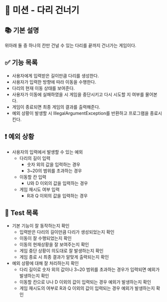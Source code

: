 # 🌉 미션 - 다리 건너기

## 📚 기본 설명
위아래 둘 중 하나의 칸만 건널 수 있는 다리를 끝까지 건너가는 게임이다.

## ✅ 기능 목록
- 사용자에게 입력받은 길이만큼 다리를 생성한다.
- 사용자가 입력한 방향에 따라 이동을 수행한다.
- 다리의 현재 이동 상태를 보여준다.
- 사용자가 이동에 실패하였을 시 게임을 중단시키고 다시 시도할 지 여부를 물어본다.
- 게임이 종료되면 최종 게임의 결과를 출력해준다.
- 예외 상황이 발생할 시 IllegalArgumentException를 반환하고 프로그램을 종료시킨다.

## ❗ 예외 상황
- 사용자의 입력에서 발생할 수 있는 예외
  - 다리의 길이 입력
    - 숫자 외의 값을 입력하는 경우
    - 3~20의 범위를 초과하는 경우
  - 이동할 칸 입력
    - U와 D 이외의 값을 입력하는 경우
  - 게임 재시도 여부 입력
    - R과 Q 이외의 값을 입력하는 경우

## 💯 Test 목록
- 기본 기능이 잘 동작하는지 확인
  - 입력받은 다리의 길이만큼 다리가 생성되었는지 확인
  - 이동이 잘 수행되었는지 확인
  - 이동의 현재상황을 잘 보여주는지 확인
  - 게임 중단 상황이 의도대로 잘 발생하는지 확인
  - 게임 종료 시 최종 결과가 알맞게 출력되는지 확인
- 예외 상황에 대해 잘 처리하는지 확인
  - 다리 길이로 숫자 외의 값이나 3~20 범위를 초과하는 경우가 입력되면 예외가 발생하는지 확인
  - 이동할 칸으로 U나 D 이외의 값이 입력되는 경우 예외가 발생하는지 확인
  - 게임 재시도의 여부로 R과 Q 이외의 값이 입력되는 경우 예외가 발생하는지 확인